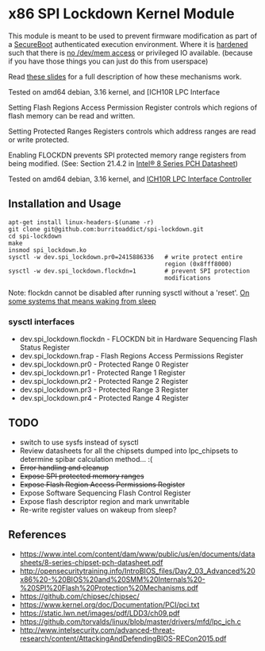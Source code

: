 # x86 SPI Lockdown Kernel Module

This module is meant to be used to prevent firmware modification as part of a
[SecureBoot](https://www.rodsbooks.com/efi-bootloaders/controlling-sb.html) authenticated execution environment.
Where it is [hardened](https://pax.grsecurity.net/docs/pax-future.txt) such that there is [no /dev/mem access](https://en.wikibooks.org/wiki/Grsecurity/Appendix/Grsecurity_and_PaX_Configuration_Options#Deny_reading/writing_to_/dev/kmem,_/dev/mem,_and_/dev/port) or privileged
IO available. (because if you have those things you can just do this
from userspace)

Read [these slides](http://opensecuritytraining.info/IntroBIOS_files/Day2_03_Advanced%20x86%20-%20BIOS%20and%20SMM%20Internals%20-%20SPI%20Flash%20Protection%20Mechanisms.pdf) for a full description of how these mechanisms work.

Tested on amd64 debian, 3.16 kernel, and [ICH10R LPC Interface

Setting Flash Regions Access Permission Register controls which regions
of flash memory can be read and written.

Setting Protected Ranges Registers controls which address ranges are
read or write protected.

Enabling FLOCKDN prevents SPI protected memory range registers from being
modified. (See: Section 21.4.2 in [Intel® 8 Series PCH
Datasheet](https://www.intel.com/content/dam/www/public/us/en/documents/datasheets/8-series-chipset-pch-datasheet.pdf))

Tested on amd64 debian, 3.16 kernel, and [ICH10R LPC Interface
Controller](https://www.intel.ca/content/dam/doc/datasheet/io-controller-hub-10-family-datasheet.pdf)

## Installation and Usage

    apt-get install linux-headers-$(uname -r)
    git clone git@github.com:burritoaddict/spi-lockdown.git
    cd spi-lockdown
    make
    insmod spi_lockdown.ko
    sysctl -w dev.spi_lockdown.pr0=2415886336   # write protect entire
                                                region (0x8fff8000)
    sysctl -w dev.spi_lockdown.flockdn=1        # prevent SPI protection
                                                modifications

Note: flockdn cannot be disabled after running sysctl without a 'reset'.
[On some systems that means waking from sleep](https://support.apple.com/en-ca/HT204934)

### sysctl interfaces

* dev.spi_lockdown.flockdn - FLOCKDN bit in Hardware Sequencing Flash
  Status Register
* dev.spi_lockdown.frap - Flash Regions Access Permissions Register
* dev.spi_lockdown.pr0 - Protected Range 0 Register
* dev.spi_lockdown.pr1 - Protected Range 1 Register
* dev.spi_lockdown.pr2 - Protected Range 2 Register
* dev.spi_lockdown.pr3 - Protected Range 3 Register
* dev.spi_lockdown.pr4 - Protected Range 4 Register

## TODO

* switch to use sysfs instead of sysctl
* Review datasheets for all the chipsets dumped into lpc_chipsets to
  determine spibar calculation method... :(
* ~~Error handling and cleanup~~
* ~~Expose SPI protected memory ranges~~
* ~~Expose Flash Region Access Permissions Register~~
* Expose Software Sequencing Flash Control Register
* Expose flash descriptor region and mark unwritable
* Re-write register values on wakeup from sleep?

## References

* https://www.intel.com/content/dam/www/public/us/en/documents/datasheets/8-series-chipset-pch-datasheet.pdf
* http://opensecuritytraining.info/IntroBIOS_files/Day2_03_Advanced%20x86%20-%20BIOS%20and%20SMM%20Internals%20-%20SPI%20Flash%20Protection%20Mechanisms.pdf
* https://github.com/chipsec/chipsec/
* https://www.kernel.org/doc/Documentation/PCI/pci.txt
* https://static.lwn.net/images/pdf/LDD3/ch09.pdf
* https://github.com/torvalds/linux/blob/master/drivers/mfd/lpc_ich.c
* http://www.intelsecurity.com/advanced-threat-research/content/AttackingAndDefendingBIOS-RECon2015.pdf
